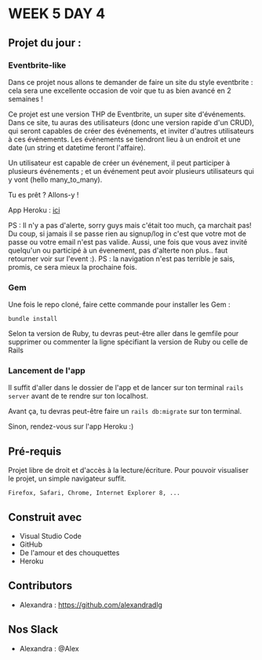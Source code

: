 # WEEK 5 DAY 4

## Projet du jour :

### Eventbrite-like

Dans ce projet nous allons te demander de faire un site du style eventbrite : cela sera une excellente occasion de voir que tu as bien avancé en 2 semaines !

Ce projet est une version THP de Eventbrite, un super site d'événements. Dans ce site, tu auras des utilisateurs (donc une version rapide d'un CRUD), qui seront capables de créer des événements, et inviter d'autres utilisateurs à ces événements. Les événements se tiendront lieu à un endroit et une date (un string et datetime feront l'affaire).

Un utilisateur est capable de créer un événement, il peut participer à plusieurs événements ; et un événement peut avoir plusieurs utilisateurs qui y vont (hello many_to_many).

Tu es prêt ? Allons-y !

App Heroku : <a href="https://afternoon-plains-99594.herokuapp.com/">ici</a>

PS : Il n'y a pas d'alerte, sorry guys mais c'était too much, ça marchait pas! Du coup, si jamais il se passe rien au signup/log in c'est que votre mot de passe ou votre email n'est pas valide. Aussi, une fois que vous avez invité quelqu'un ou participé à un évenement, pas d'alterte non plus.. faut retourner voir sur l'event :).
PS : la navigation n'est pas terrible je sais, promis, ce sera mieux la prochaine fois. 

### Gem

Une fois le repo cloné, faire cette commande pour installer les Gem : 
```
bundle install
```

Selon ta version de Ruby, tu devras peut-être aller dans le gemfile pour supprimer ou commenter la ligne spécifiant la version de Ruby ou celle de Rails

### Lancement de l'app

Il suffit d'aller dans le dossier de l'app et de lancer sur ton terminal `rails server` avant de te rendre sur ton localhost.

Avant ça, tu devras peut-être faire un `rails db:migrate` sur ton terminal.

Sinon, rendez-vous sur l'app Heroku :)

## Pré-requis

Projet libre de droit et d'accès à la lecture/écriture. 
Pour pouvoir visualiser le projet, un simple navigateur suffit.


```
Firefox, Safari, Chrome, Internet Explorer 8, ...
```

## Construit avec

* Visual Studio Code
* GitHub
* De l'amour et des chouquettes
* Heroku


## Contributors

* Alexandra : https://github.com/alexandradlg

## Nos Slack

* Alexandra : @Alex
